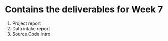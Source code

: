 # Contains the deliverables for Week 7

1. Project report
2. Data intake report
3. Source Code intro
